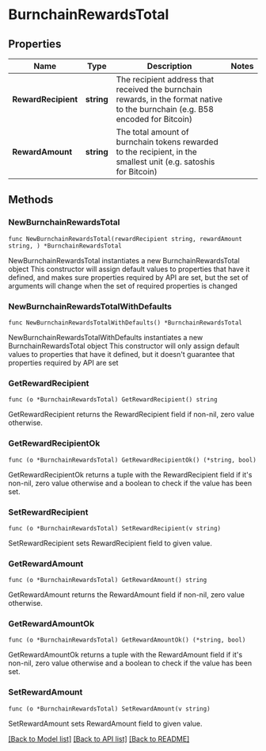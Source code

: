 # BurnchainRewardsTotal

## Properties

Name | Type | Description | Notes
------------ | ------------- | ------------- | -------------
**RewardRecipient** | **string** | The recipient address that received the burnchain rewards, in the format native to the burnchain (e.g. B58 encoded for Bitcoin) | 
**RewardAmount** | **string** | The total amount of burnchain tokens rewarded to the recipient, in the smallest unit (e.g. satoshis for Bitcoin) | 

## Methods

### NewBurnchainRewardsTotal

`func NewBurnchainRewardsTotal(rewardRecipient string, rewardAmount string, ) *BurnchainRewardsTotal`

NewBurnchainRewardsTotal instantiates a new BurnchainRewardsTotal object
This constructor will assign default values to properties that have it defined,
and makes sure properties required by API are set, but the set of arguments
will change when the set of required properties is changed

### NewBurnchainRewardsTotalWithDefaults

`func NewBurnchainRewardsTotalWithDefaults() *BurnchainRewardsTotal`

NewBurnchainRewardsTotalWithDefaults instantiates a new BurnchainRewardsTotal object
This constructor will only assign default values to properties that have it defined,
but it doesn't guarantee that properties required by API are set

### GetRewardRecipient

`func (o *BurnchainRewardsTotal) GetRewardRecipient() string`

GetRewardRecipient returns the RewardRecipient field if non-nil, zero value otherwise.

### GetRewardRecipientOk

`func (o *BurnchainRewardsTotal) GetRewardRecipientOk() (*string, bool)`

GetRewardRecipientOk returns a tuple with the RewardRecipient field if it's non-nil, zero value otherwise
and a boolean to check if the value has been set.

### SetRewardRecipient

`func (o *BurnchainRewardsTotal) SetRewardRecipient(v string)`

SetRewardRecipient sets RewardRecipient field to given value.


### GetRewardAmount

`func (o *BurnchainRewardsTotal) GetRewardAmount() string`

GetRewardAmount returns the RewardAmount field if non-nil, zero value otherwise.

### GetRewardAmountOk

`func (o *BurnchainRewardsTotal) GetRewardAmountOk() (*string, bool)`

GetRewardAmountOk returns a tuple with the RewardAmount field if it's non-nil, zero value otherwise
and a boolean to check if the value has been set.

### SetRewardAmount

`func (o *BurnchainRewardsTotal) SetRewardAmount(v string)`

SetRewardAmount sets RewardAmount field to given value.



[[Back to Model list]](../README.md#documentation-for-models) [[Back to API list]](../README.md#documentation-for-api-endpoints) [[Back to README]](../README.md)


